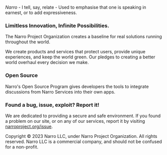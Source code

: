 

*Narro* - I tell, say, relate - Used to emphasise that one is speaking in earnest, or to add expressiveness. 

### Limitless Innovation, Infinite Possibilities.

The Narro Project Organization creates a baseline for real solutions running throughout the world. 

We create products and services that protect users, provide unique experiences, and keep the world green. Our pledges to creating a better world overhaul every decision we make.


### Open Source 

Narro's Open Source Program gives developers the tools to integrate discussions from Narro Services into their own apps.

### Found a bug, issue, exploit? Report it!

We are dedicated to providing a secure and safe environment. If you found a problem on our site, or on any of our services, report it by visiting [narroproject.org/issue](https://narroproject.org/issue?source=github).


Copyright © 2023 Narro LLC, under Narro Project Organization. All rights reserved. Narro LLC is a commercial company, and should not be confused for a non-profit.
